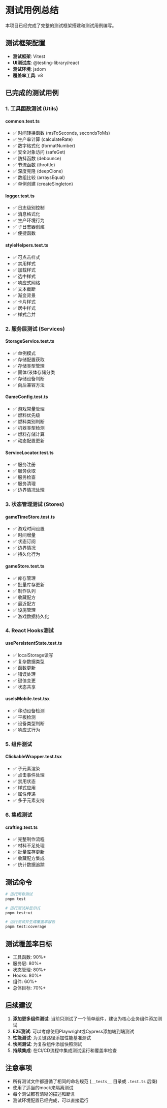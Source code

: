 # 测试用例总结

本项目已经完成了完整的测试框架搭建和测试用例编写。

## 测试框架配置

- **测试框架**: Vitest
- **UI测试库**: @testing-library/react
- **测试环境**: jsdom
- **覆盖率工具**: v8

## 已完成的测试用例

### 1. 工具函数测试 (Utils)

#### common.test.ts
- ✅ 时间转换函数 (msToSeconds, secondsToMs)
- ✅ 生产率计算 (calculateRate)
- ✅ 数字格式化 (formatNumber)
- ✅ 安全对象访问 (safeGet)
- ✅ 防抖函数 (debounce)
- ✅ 节流函数 (throttle)
- ✅ 深度克隆 (deepClone)
- ✅ 数组比较 (arraysEqual)
- ✅ 单例创建 (createSingleton)

#### logger.test.ts
- ✅ 日志级别控制
- ✅ 消息格式化
- ✅ 生产环境行为
- ✅ 子日志器创建
- ✅ 便捷函数

#### styleHelpers.test.ts
- ✅ 可点击样式
- ✅ 禁用样式
- ✅ 加载样式
- ✅ 选中样式
- ✅ 响应式网格
- ✅ 文本截断
- ✅ 渐变背景
- ✅ 卡片样式
- ✅ 居中样式
- ✅ 样式合并

### 2. 服务层测试 (Services)

#### StorageService.test.ts
- ✅ 单例模式
- ✅ 存储配置获取
- ✅ 存储类型管理
- ✅ 固体/液体存储分类
- ✅ 存储设备判断
- ✅ 向后兼容方法

#### GameConfig.test.ts
- ✅ 游戏常量管理
- ✅ 燃料优先级
- ✅ 燃料类别判断
- ✅ 机器类型检测
- ✅ 燃料存储计算
- ✅ 动态配置更新

#### ServiceLocator.test.ts
- ✅ 服务注册
- ✅ 服务获取
- ✅ 服务检查
- ✅ 服务清理
- ✅ 边界情况处理

### 3. 状态管理测试 (Stores)

#### gameTimeStore.test.ts
- ✅ 游戏时间设置
- ✅ 时间增量
- ✅ 状态订阅
- ✅ 边界情况
- ✅ 持久化行为

#### gameStore.test.ts
- ✅ 库存管理
- ✅ 批量库存更新
- ✅ 制作队列
- ✅ 收藏配方
- ✅ 最近配方
- ✅ 设施管理
- ✅ 游戏数据持久化

### 4. React Hooks测试

#### usePersistentState.test.ts
- ✅ localStorage读写
- ✅ 复杂数据类型
- ✅ 函数更新
- ✅ 错误处理
- ✅ 键值变更
- ✅ 状态共享

#### useIsMobile.test.tsx
- ✅ 移动设备检测
- ✅ 平板检测
- ✅ 设备类型判断
- ✅ 响应式行为

### 5. 组件测试

#### ClickableWrapper.test.tsx
- ✅ 子元素渲染
- ✅ 点击事件处理
- ✅ 禁用状态
- ✅ 样式应用
- ✅ 属性传递
- ✅ 多子元素支持

### 6. 集成测试

#### crafting.test.ts
- ✅ 完整制作流程
- ✅ 材料不足处理
- ✅ 批量库存更新
- ✅ 收藏配方集成
- ✅ 统计数据追踪

## 测试命令

```bash
# 运行所有测试
pnpm test

# 运行测试并显示UI
pnpm test:ui

# 运行测试并生成覆盖率报告
pnpm test:coverage
```

## 测试覆盖率目标

- 工具函数: 90%+
- 服务层: 80%+
- 状态管理: 80%+
- Hooks: 80%+
- 组件: 60%+
- 总体目标: 70%+

## 后续建议

1. **添加更多组件测试**: 当前只测试了一个简单组件，建议为核心业务组件添加测试
2. **E2E测试**: 可以考虑使用Playwright或Cypress添加端到端测试
3. **性能测试**: 为关键路径添加性能基准测试
4. **快照测试**: 为复杂组件添加快照测试
5. **持续集成**: 在CI/CD流程中集成测试运行和覆盖率检查

## 注意事项

- 所有测试文件都遵循了相同的命名规范 (`__tests__` 目录或 `.test.ts` 后缀)
- 使用了适当的mock来隔离测试
- 每个测试都有清晰的描述和断言
- 测试环境配置已经完成，可以直接运行